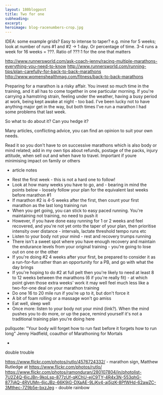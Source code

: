 ```yaml
---
layout: 180blogpost
title: Two for one
subheading: 
excerpt: 
heroimage: blog-racenumbers-crop.jpg
---
```



IDEA: some example grids? Easy to intense to taper? e.g. mine for 5 weeks; look at number of runs #1 and #2 -> 1 day. Or percentage of time. 3-4 runs a week for 16 weeks = ???. Ratio of ???:1 for the one that matters



http://www.runnersworld.com/ask-coach-jenny/racing-multiple-marathons-everything-you-need-to-know
http://www.runnersworld.com/running-tips/plan-carefully-for-back-to-back-marathons
http://www.womenshealthmag.com/fitness/back-to-back-marathons


Preparing for a marathon is a risky affair. You invest so much time in the training, and it all has to come together in one particular morning. If you're carrying a hamstring strain, feeling under the weather, having a busy period at work, being kept awake at night - too bad. I've been lucky not to have anything major get in the way, but both times I've run a marathon I had some problems that last week.

So what to do about it? Can you hedge it? 

Many articles, conflicting advice, you can find an opinion to suit your own needs. 

Read it so you don't have to on  successive marathons which is also body or mind related; 
add in my own tips about refunds, postage of the packs, injury attitude, when sell out and when have to travel. Important if youre minimising impact on family or others


- article notes

* Rest the first week - this is not a hard one to follow!
* Look at how many weeks  you have to go, and - bearing in mind the points below - loosely follow your plan for the equivalent last weeks before marathon #1
* If marathon #2 is 4-5 weeks after the first, then count your first marathon as the last long training run
* When you get going, you can stick to easy paced running. You're maintaining not training, no need to push it
* However, if you have done easy running for 1 or 2 weeks and feel recovered, and you're not yet onto the taper of your plan, then prioritise intensity over distance - intervals, lactate threshold tempo runs etc
* Listen to your body not your mind - rest and recovery trumps running
* There isn't a sweet spot where you have enough recovery and maintain the endurance levels from your original training - you're going to lose out on one or the other
* If you're doing #2 4 weeks after your first, be prepared to consider it as a run-for-fun rather than an opportunity for a PB, and go with what the day brings
* If you're hoping to do #2 at full pelt then you're likely to need at least 8 to 12 weeks between the marathons (6 if you're really fit) - at which point given those extra weeks' work it may well feel much less like a two-for-one deal on your marathon training
* Do one 16 to 20 mile run if you're up to it, but don't force it
* A bit of foam rolling or a massage won't go amiss
* Eat well, sleep well
* Once more: listen to your body not your mind (link?). When the mind pushes you to do more, or up the pace, remind yourself it's not a traditional training plan you're doing here

pullquote:
"Your body will forget how to run fast before it forgets how to run long" Jenny Hadfield, coauthor of Marathoning for Mortals

-


double trouble

https://www.flickr.com/photos/rutlo/4576724332/ - marathon sign, Matthew Rutledge at https://www.flickr.com/photos/rutlo/ 
https://www.flickr.com/photos/ramonduran/280107804/in/photolist-7U2Z4Q-6jcJBn-9koLsp-877zUf-qKChU-ejC9TY-4R4x3N-553qhG-877jAQ-4RVUMn-6jcJBz-66K9iG-DXaAE-9LjKv4-aj5jzK-8PfWHd-62awZC-3Mthec-7Z9b5e-bxzJeg - double rainbow


